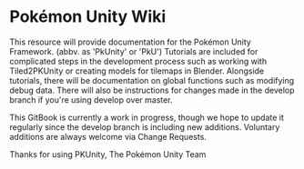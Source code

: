 # Pokémon Unity Wiki

This resource will provide documentation for the Pokémon Unity Framework. (abbv. as 'PkUnity' or 'PkU')
Tutorials are included for complicated steps in the development process such as working with Tiled2PKUnity or creating models for tilemaps in Blender. Alongside tutorials, there will be documentation on global functions such as modifying debug data. There will also be instructions for changes made in the develop branch if you're using develop over master.

This GitBook is currently a work in progress, though we hope to update it regularly since the develop branch is including new additions. Voluntary additions are always welcome via Change Requests.

Thanks for using PKUnity,
The Pokémon Unity Team
